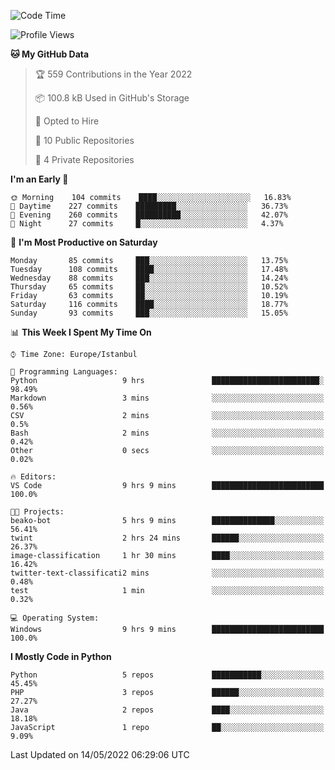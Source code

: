 <!--START_SECTION:waka-->
![Code Time](http://img.shields.io/badge/Code%20Time-199%20hrs%207%20mins-blue)

![Profile Views](http://img.shields.io/badge/Profile%20Views-1-blue)

**🐱 My GitHub Data** 

> 🏆 559 Contributions in the Year 2022
 > 
> 📦 100.8 kB Used in GitHub's Storage 
 > 
> 💼 Opted to Hire
 > 
> 📜 10 Public Repositories 
 > 
> 🔑 4 Private Repositories  
 > 
**I'm an Early 🐤** 

```text
🌞 Morning    104 commits    ████░░░░░░░░░░░░░░░░░░░░░   16.83% 
🌆 Daytime    227 commits    █████████░░░░░░░░░░░░░░░░   36.73% 
🌃 Evening    260 commits    ██████████░░░░░░░░░░░░░░░   42.07% 
🌙 Night      27 commits     █░░░░░░░░░░░░░░░░░░░░░░░░   4.37%

```
📅 **I'm Most Productive on Saturday** 

```text
Monday       85 commits     ███░░░░░░░░░░░░░░░░░░░░░░   13.75% 
Tuesday      108 commits    ████░░░░░░░░░░░░░░░░░░░░░   17.48% 
Wednesday    88 commits     ███░░░░░░░░░░░░░░░░░░░░░░   14.24% 
Thursday     65 commits     ██░░░░░░░░░░░░░░░░░░░░░░░   10.52% 
Friday       63 commits     ██░░░░░░░░░░░░░░░░░░░░░░░   10.19% 
Saturday     116 commits    ████░░░░░░░░░░░░░░░░░░░░░   18.77% 
Sunday       93 commits     ███░░░░░░░░░░░░░░░░░░░░░░   15.05%

```


📊 **This Week I Spent My Time On** 

```text
⌚︎ Time Zone: Europe/Istanbul

💬 Programming Languages: 
Python                   9 hrs               ████████████████████████░   98.49% 
Markdown                 3 mins              ░░░░░░░░░░░░░░░░░░░░░░░░░   0.56% 
CSV                      2 mins              ░░░░░░░░░░░░░░░░░░░░░░░░░   0.5% 
Bash                     2 mins              ░░░░░░░░░░░░░░░░░░░░░░░░░   0.42% 
Other                    0 secs              ░░░░░░░░░░░░░░░░░░░░░░░░░   0.02%

🔥 Editors: 
VS Code                  9 hrs 9 mins        █████████████████████████   100.0%

🐱‍💻 Projects: 
beako-bot                5 hrs 9 mins        ██████████████░░░░░░░░░░░   56.41% 
twint                    2 hrs 24 mins       ██████░░░░░░░░░░░░░░░░░░░   26.37% 
image-classification     1 hr 30 mins        ████░░░░░░░░░░░░░░░░░░░░░   16.42% 
twitter-text-classificati2 mins              ░░░░░░░░░░░░░░░░░░░░░░░░░   0.48% 
test                     1 min               ░░░░░░░░░░░░░░░░░░░░░░░░░   0.32%

💻 Operating System: 
Windows                  9 hrs 9 mins        █████████████████████████   100.0%

```

**I Mostly Code in Python** 

```text
Python                   5 repos             ███████████░░░░░░░░░░░░░░   45.45% 
PHP                      3 repos             ██████░░░░░░░░░░░░░░░░░░░   27.27% 
Java                     2 repos             ████░░░░░░░░░░░░░░░░░░░░░   18.18% 
JavaScript               1 repo              ██░░░░░░░░░░░░░░░░░░░░░░░   9.09%

```



 Last Updated on 14/05/2022 06:29:06 UTC
<!--END_SECTION:waka-->

<!--
**3nws/3nws** is a ✨ _special_ ✨ repository because its `README.md` (this file) appears on your GitHub profile.

Here are some ideas to get you started:

- 🔭 I’m currently working on ...
- 🌱 I’m currently learning ...
- 👯 I’m looking to collaborate on ...
- 🤔 I’m looking for help with ...
- 💬 Ask me about ...
- 📫 How to reach me: ...
- 😄 Pronouns: ...
- ⚡ Fun fact: ...
-->
